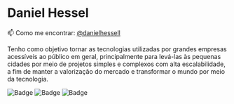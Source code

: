 # Daniel Hessel

📫  Como me encontrar: [@danielhessell](https://www.instagram.com/danielhessell/)
<br/>

Tenho como objetivo tornar as tecnologias utilizadas por grandes empresas acessíveis ao público em geral, principalmente para levá-las às pequenas cidades por meio de projetos simples e complexos com alta escalabilidade, a fim de manter a valorização do mercado e transformar o mundo por meio da tecnologia.

![Badge](https://img.shields.io/static/v1?label=Node.js&message=TS&color=19ccac)
![Badge](https://img.shields.io/static/v1?label=Next.js&message=TS&color=19ccac)
![Badge](https://img.shields.io/static/v1?label=ReactNative&message=TS&color=19ccac)
